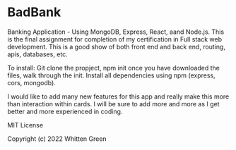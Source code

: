 # BadBank
 Banking Application - Using MongoDB, Express, React, aand Node.js. This is the final assignment for completion of my certification in Full stack web development. This is a good show of both front end and back end, routing, apis, databases, etc. 

 To install:
 Git clone the propject, npm init once you have downloaded the files, walk through the init. Install all dependencies using npm (express, cors, mongodb).

 I would like to add many new features for this app and really make this more than interaction within cards. I will be sure to add more and more as I get better and more experienced in coding. 

 MIT License

Copyright (c) 2022 Whitten Green

